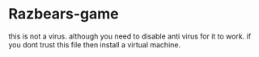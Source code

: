 # Razbears-game
this is not a virus. although you need to disable anti virus for it to work. if you dont trust this file then install a virtual machine.
